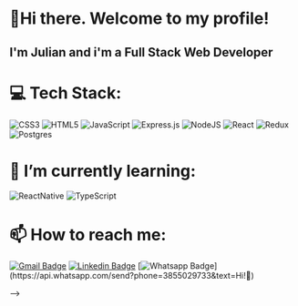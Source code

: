 # 👋Hi there. Welcome to my profile!

## I'm Julian and i'm a Full Stack Web Developer

# 💻 Tech Stack:
![CSS3](https://img.shields.io/badge/CCS3-%231572B6.svg?style=flat-square&logo=css3&logoColor=white) ![HTML5](https://img.shields.io/badge/HTML5-%23E34F26.svg?style=flat-square&logo=html5&logoColor=white) ![JavaScript](https://img.shields.io/badge/JavaScript-%23323330.svg?style=flat-square&logo=javascript&logoColor=%23F7DF1E) ![Express.js](https://img.shields.io/badge/Express.js-%23404d59.svg?style=flat-square&logo=express&logoColor=%2361DAFB) ![NodeJS](https://img.shields.io/badge/node.js-6DA55F?style=flat-square&logo=node.js&logoColor=white) ![React](https://img.shields.io/badge/React-%2320232a.svg?style=flat-square&logo=react&logoColor=%2361DAFB) ![Redux](https://img.shields.io/badge/Redux-%23593d88.svg?style=flat-square&logo=redux&logoColor=white) ![Postgres](https://img.shields.io/badge/Postgres-%23316192.svg?style=flat-square&logo=postgresql&logoColor=white)

# 🌱 I’m currently learning:
![ReactNative](https://img.shields.io/badge/-ReactNative-61DAFB.svg?style=flat-square&logo=react&logoColor=white) ![TypeScript](https://shields.io/badge/TypeScript-3178C6?logo=TypeScript&logoColor=FFF&style=flat-square)


# 📫 How to reach me: 
[![Gmail Badge](https://img.shields.io/badge/-Gmail-c14438?style=flat-square&logo=Gmail&logoColor=white&link=mailto:juliangomez.xvii@gmail.com)](mailto:juliangomez.xvii@gmail.com)
[![Linkedin Badge](https://img.shields.io/badge/-LinkedIn-blue?style=flat-square&logo=Linkedin&logoColor=white&link=https://www.linkedin.com/in/leandrojuliangomez/)](https://www.linkedin.com/in/leandrojuliangomez/) 
[![Whatsapp Badge](https://img.shields.io/badge/-Whatsapp-4CA143?style=flat-square&labelColor=4CA143&logo=whatsapp&logoColor=white&link=https://api.whatsapp.com/send?phone=3855029733&text=Olá!)](https://api.whatsapp.com/send?phone=3855029733&text=Hi!🖖)

-->
